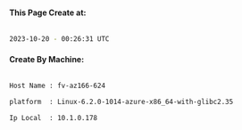 
   
#### This Page Create at:

```bash

2023-10-20 - 00:26:31 UTC

```

#### Create By Machine:

```bash

Host Name : fv-az166-624

platform  : Linux-6.2.0-1014-azure-x86_64-with-glibc2.35

Ip Local  : 10.1.0.178

```

